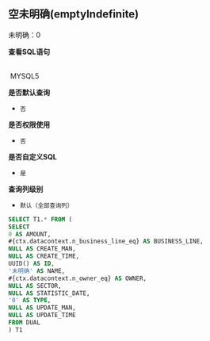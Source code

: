 ## 空未明确(emptyIndefinite) <!-- {docsify-ignore-all} -->

未明确：0

<p class="panel-title"><b>查看SQL语句</b></p>
<br>

<el-row>
&nbsp;<el-tag @click="MYSQL5 = true">MYSQL5</el-tag>
</el-row>

<br>
<p class="panel-title"><b>是否默认查询</b></p>

* `否`

<p class="panel-title"><b>是否权限使用</b></p>

* `否`

<p class="panel-title"><b>是否自定义SQL</b></p>

* `是`

<p class="panel-title"><b>查询列级别</b></p>

* `默认（全部查询列）`






<el-dialog v-model="MYSQL5" title="MYSQL5">

```sql
SELECT T1.* FROM (
SELECT
0 AS AMOUNT,
#{ctx.datacontext.n_business_line_eq} AS BUSINESS_LINE,
NULL AS CREATE_MAN,
NULL AS CREATE_TIME,
UUID() AS ID,
'未明确' AS NAME,
#{ctx.datacontext.n_owner_eq} AS OWNER,
NULL AS SECTOR,
NULL AS STATISTIC_DATE,
'0' AS TYPE,
NULL AS UPDATE_MAN,
NULL AS UPDATE_TIME
FROM DUAL  
) T1

```

</el-dialog>

<script>
 const { createApp } = Vue
  createApp({
    data() {
      return {
                MYSQL5 : false
        
      }
    },
    methods: {
    }
  }).use(ElementPlus).mount('#app')
</script>